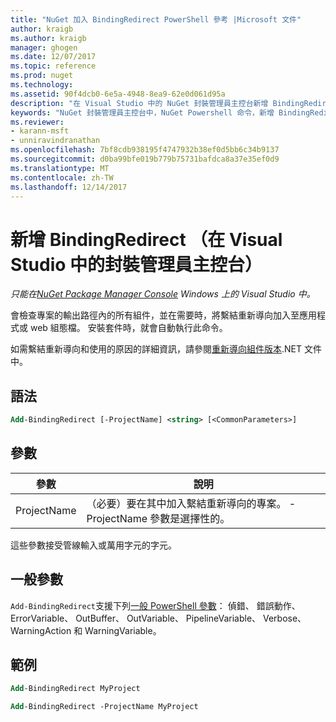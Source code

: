 ```yaml
---
title: "NuGet 加入 BindingRedirect PowerShell 參考 |Microsoft 文件"
author: kraigb
ms.author: kraigb
manager: ghogen
ms.date: 12/07/2017
ms.topic: reference
ms.prod: nuget
ms.technology: 
ms.assetid: 90f4dcb0-6e5a-4948-8ea9-62e0d061d95a
description: "在 Visual Studio 中的 NuGet 封裝管理員主控台新增 BindingRedirect PowerShell 命令的參考。"
keywords: "NuGet 封裝管理員主控台中，NuGet Powershell 命令，新增 BindingRedirect NuGet Powershell 參考"
ms.reviewer:
- karann-msft
- unniravindranathan
ms.openlocfilehash: 7bf8cdb938195f4747932b38ef0d5bb6c34b9137
ms.sourcegitcommit: d0ba99bfe019b779b75731bafdca8a37e35ef0d9
ms.translationtype: MT
ms.contentlocale: zh-TW
ms.lasthandoff: 12/14/2017
---
```

# <a name="add-bindingredirect-package-manager-console-in-visual-studio"></a>新增 BindingRedirect （在 Visual Studio 中的封裝管理員主控台）

*只能在[NuGet Package Manager Console](Package-Manager-Console.md) Windows 上的 Visual Studio 中。*

會檢查專案的輸出路徑內的所有組件，並在需要時，將繫結重新導向加入至應用程式或 web 組態檔。 安裝套件時，就會自動執行此命令。

如需繫結重新導向和使用的原因的詳細資訊，請參閱[重新導向組件版本](https://docs.microsoft.com/dotnet/framework/configure-apps/redirect-assembly-versions).NET 文件中。

## <a name="syntax"></a>語法

```ps
Add-BindingRedirect [-ProjectName] <string> [<CommonParameters>]
```

## <a name="parameters"></a>參數

| 參數 | 說明 |
| --- | --- |
| ProjectName | （必要）要在其中加入繫結重新導向的專案。 -ProjectName 參數是選擇性的。 |

這些參數接受管線輸入或萬用字元的字元。

## <a name="common-parameters"></a>一般參數

`Add-BindingRedirect`支援下列[一般 PowerShell 參數](http://go.microsoft.com/fwlink/?LinkID=113216)： 偵錯、 錯誤動作、 ErrorVariable、 OutBuffer、 OutVariable、 PipelineVariable、 Verbose、 WarningAction 和 WarningVariable。

## <a name="examples"></a>範例

```ps
Add-BindingRedirect MyProject

Add-BindingRedirect -ProjectName MyProject
```